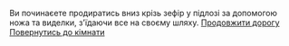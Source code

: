 Ви починаєете продиратись вниз крізь зефір у підлозі за допомогою ножа та виделки, з'їдаючи все на своєму шляху.
[Продовжити дорогу](continue/continue.md)
[Повернутись до кімнати](../marshmallow.md)